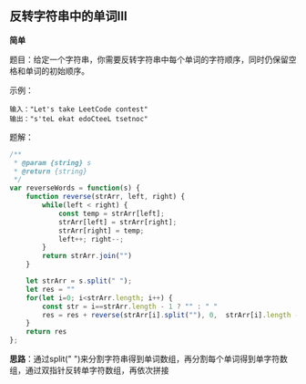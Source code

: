 ## 反转字符串中的单词III

**简单**

题目：给定一个字符串，你需要反转字符串中每个单词的字符顺序，同时仍保留空格和单词的初始顺序。

示例：

```
输入："Let's take LeetCode contest"
输出："s'teL ekat edoCteeL tsetnoc"
```

题解：

```javascript
/**
 * @param {string} s
 * @return {string}
 */
var reverseWords = function(s) {
    function reverse(strArr, left, right) {
        while(left < right) {
            const temp = strArr[left];
            strArr[left] = strArr[right];
            strArr[right] = temp;
            left++; right--;
        }
        return strArr.join("")
    }

    let strArr = s.split(" ");
    let res = ""
    for(let i=0; i<strArr.length; i++) {
        const str = i==strArr.length - 1 ? "" : " "
        res = res + reverse(strArr[i].split(""), 0,  strArr[i].length - 1) + str
    }
    return res
};
```

**思路**：通过split(" ")来分割字符串得到单词数组，再分割每个单词得到单字符数组，通过双指针反转单字符数组，再依次拼接